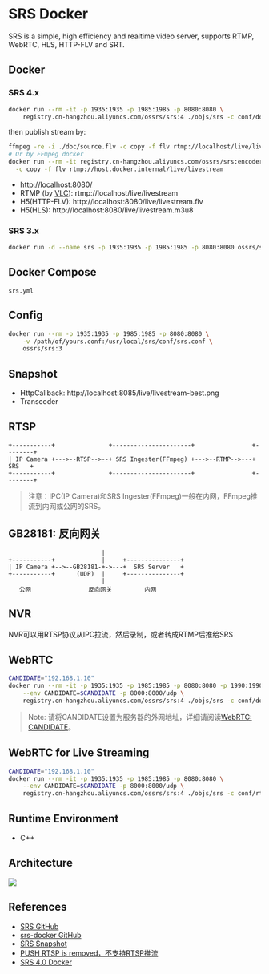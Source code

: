 # SRS Docker

SRS is a simple, high efficiency and realtime video server, supports RTMP, WebRTC, HLS, HTTP-FLV and SRT.

## Docker
### SRS 4.x
```sh
docker run --rm -it -p 1935:1935 -p 1985:1985 -p 8080:8080 \
    registry.cn-hangzhou.aliyuncs.com/ossrs/srs:4 ./objs/srs -c conf/docker.conf
```

then publish stream by:
```sh
ffmpeg -re -i ./doc/source.flv -c copy -f flv rtmp://localhost/live/livestream
# Or by FFmpeg docker
docker run --rm -it registry.cn-hangzhou.aliyuncs.com/ossrs/srs:encoder ffmpeg -stream_loop -1 -re -i doc/source.flv \
  -c copy -f flv rtmp://host.docker.internal/live/livestream
```
- [http://localhost:8080/](http://localhost:8080/)
- RTMP (by [VLC](https://www.videolan.org/)): rtmp://localhost/live/livestream
- H5(HTTP-FLV): http://localhost:8080/live/livestream.flv
- H5(HLS): http://localhost:8080/live/livestream.m3u8

### SRS 3.x
```sh
docker run -d --name srs -p 1935:1935 -p 1985:1985 -p 8080:8080 ossrs/srs:3
```

## Docker Compose
`srs.yml`

## Config
```sh
docker run --rm -p 1935:1935 -p 1985:1985 -p 8080:8080 \
    -v /path/of/yours.conf:/usr/local/srs/conf/srs.conf \
    ossrs/srs:3
```

## Snapshot
- HttpCallback: http://localhost:8085/live/livestream-best.png
- Transcoder

## RTSP
```
+-----------+               +----------------------+                +--------+  
| IP Camera +--->--RTSP-->--+ SRS Ingester(FFmpeg) +--->--RTMP-->---+  SRS   +
+-----------+               +----------------------+                +--------+ 
```
>注意：IPC(IP Camera)和SRS Ingester(FFmpeg)一般在内网，FFmpeg推流到内网或公网的SRS。

## GB28181: 反向网关
```
                          |
+-----------+             |     +---------------+  
| IP Camera +-->--GB28181-+->---+  SRS Server   +
+-----------+      (UDP)  |     +---------------+ 
                          |
   公网                反向网关         内网
```

## NVR
NVR可以用RTSP协议从IPC拉流，然后录制，或者转成RTMP后推给SRS

## WebRTC
```sh
CANDIDATE="192.168.1.10"
docker run --rm -it -p 1935:1935 -p 1985:1985 -p 8080:8080 -p 1990:1990 -p 8088:8088 \
    --env CANDIDATE=$CANDIDATE -p 8000:8000/udp \
    registry.cn-hangzhou.aliyuncs.com/ossrs/srs:4 ./objs/srs -c conf/docker.conf
```
>Note: 请将CANDIDATE设置为服务器的外网地址，详细请阅读[WebRTC: CANDIDATE](https://ossrs.net/lts/zh-cn/docs/v4/doc/webrtc#config-candidate)。

## WebRTC for Live Streaming
```sh
CANDIDATE="192.168.1.10"
docker run --rm -it -p 1935:1935 -p 1985:1985 -p 8080:8080 \
    --env CANDIDATE=$CANDIDATE -p 8000:8000/udp \
    registry.cn-hangzhou.aliyuncs.com/ossrs/srs:4 ./objs/srs -c conf/rtmp2rtc.conf
```

## Runtime Environment
- C++

## Architecture
![](https://camo.githubusercontent.com/ad9f099e7d5f2faaa0564d7e37feb5eaac8b90b133b1a8c4fba9159cab662966/68747470733a2f2f67697465652e636f6d2f77696e6c696e7669702f7372732d77696b692f7261772f6d61737465722f696d616765732f7372732d61726368332d302e706e67)

## References
- [SRS GitHub](https://github.com/ossrs/srs)
- [srs-docker GitHub](https://github.com/ossrs/srs-docker)
- [SRS Snapshot](https://github.com/ossrs/srs/wiki/v3_CN_Snapshot)
- [PUSH RTSP is removed，不支持RTSP推流](https://github.com/ossrs/srs/issues/2304)
- [SRS 4.0 Docker](https://ossrs.net/lts/zh-cn/docs/v4/doc/getting-started)